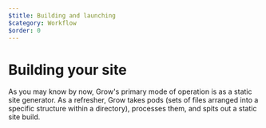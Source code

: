 ```yaml
---
$title: Building and launching
$category: Workflow
$order: 0
---
```

# Building your site

As you may know by now, Grow's primary mode of operation is as a static site generator. As a refresher, Grow takes pods (sets of files arranged into a specific structure within a directory), processes them, and spits out a static site build.


